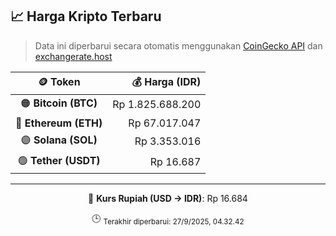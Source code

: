 

<!-- HARGA_KRIPTO -->
## 📈 Harga Kripto Terbaru

> Data ini diperbarui secara otomatis menggunakan [CoinGecko API](https://www.coingecko.com/) dan [exchangerate.host](https://exchangerate.host/)

<div align="center">

| 🪙 Token | 💰 Harga (IDR) |
|:------:|---------------:|
| 🟠 **Bitcoin (BTC)**   | Rp 1.825.688.200 |
| 🔵 **Ethereum (ETH)**  | Rp 67.017.047 |
| 🟣 **Solana (SOL)**    | Rp 3.353.016 |
| 🟢 **Tether (USDT)**   | Rp 16.687 |

---

💱 **Kurs Rupiah (USD → IDR)**: Rp 16.684

🕒 <sub>Terakhir diperbarui: 27/9/2025, 04.32.42</sub>

</div>
<!-- /HARGA_KRIPTO -->